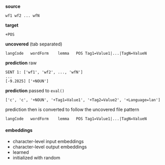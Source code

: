   **source**
 ```
 wf1 wf2 ... wfN
 ```

 **target**
 ```
 +POS
 ```

 **uncovered**
 (tab separated)
 ```
 langCode	wordForm	lemma	POS	Tag1=Value1|...|TagN=ValueN
 ```

 **prediction** raw
 ```
 SENT 1: ['wf1', 'wf2', ..., 'wfN']
 ...
 [-9.2825] ['+NOUN']
 ```
 **prediction** passed to `eval()`
 ```
 ['c', 'c', '+NOUN', '+Tag1=Value1', '+Tag2=Value2', '+Language=lan']
 ```

 prediction then is converted to follow the uncovered file pattern
 ```
 langCode	wordForm	lemma	POS	Tag1=Value1|...|TagN=ValueN
 ```

 
 #### embeddings
 * character-level input embeddings
 * character-level output embeddings
 * learned
 * initialized with random